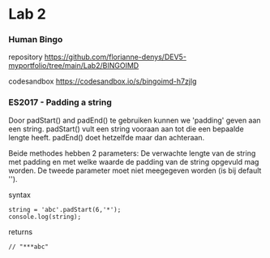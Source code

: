# Lab 2

### Human Bingo

repository https://github.com/florianne-denys/DEV5-myportfolio/tree/main/Lab2/BINGOIMD

codesandbox https://codesandbox.io/s/bingoimd-h7zjlg

### ES2017 - Padding a string

Door padStart() and padEnd() te gebruiken kunnen we 'padding' geven aan een string. 
padStart() vult een string vooraan aan tot die een bepaalde lengte heeft. padEnd() doet hetzelfde maar dan achteraan.

Beide methodes hebben 2 parameters: De verwachte lengte van de string met padding en met welke waarde de padding van de string opgevuld mag worden. 
De tweede parameter moet niet meegegeven worden (is bij default '').

syntax
```
string = 'abc'.padStart(6,'*');
console.log(string);
```
returns
```
// "***abc"
```
